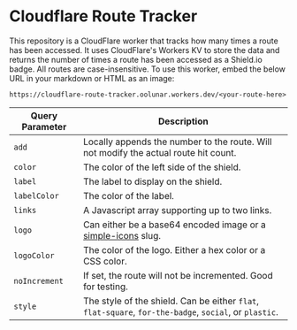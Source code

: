 # Cloudflare Route Tracker

This repository is a CloudFlare worker that tracks how many times a route has been accessed. It uses CloudFlare's Workers KV to store the data and returns the number of times a route has been accessed as a Shield.io badge. All routes are case-insensitive. To use this worker, embed the below URL in your markdown or HTML as an image:

```
https://cloudflare-route-tracker.oolunar.workers.dev/<your-route-here>
```

| Query Parameter | Description |
|-----------------|-------------|
| `add`           | Locally appends the number to the route. Will not modify the actual route hit count. |
| `color`         | The color of the left side of the shield. |
| `label`         | The label to display on the shield. |
| `labelColor`    | The color of the label. |
| `links`         | A Javascript array supporting up to two links. |
| `logo`          | Can either be a base64 encoded image or a [simple-icons](https://simpleicons.org/) slug. |
| `logoColor`     | The color of the logo. Either a hex color or a CSS color. |
| `noIncrement`   | If set, the route will not be incremented. Good for testing. |
| `style`         | The style of the shield. Can be either `flat`, `flat-square`, `for-the-badge`, `social`, or `plastic`. |